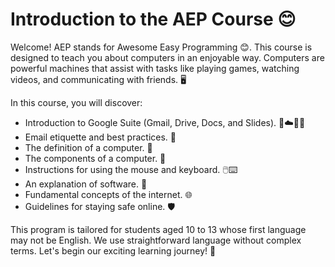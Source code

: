 # Introduction to the AEP Course 😊

Welcome! AEP stands for Awesome Easy Programming 😊. This course is designed to teach you about computers in an enjoyable way. Computers are powerful machines that assist with tasks like playing games, watching videos, and communicating with friends. 🖥️

In this course, you will discover:

- Introduction to Google Suite (Gmail, Drive, Docs, and Slides). 📧☁️📝🎨
- Email etiquette and best practices. 📧
- The definition of a computer. 🤔
- The components of a computer. 🔧
- Instructions for using the mouse and keyboard. 🖱️⌨️
- An explanation of software. 📱
- Fundamental concepts of the internet. 🌐
- Guidelines for staying safe online. 🛡️

This program is tailored for students aged 10 to 13 whose first language may not be English. We use straightforward language without complex terms. Let's begin our exciting learning journey! 🚀